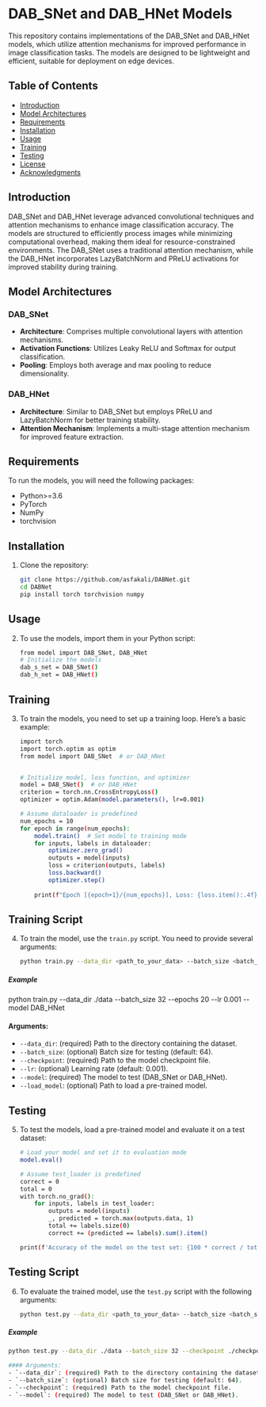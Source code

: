 # DAB_SNet and DAB_HNet Models

This repository contains implementations of the DAB_SNet and DAB_HNet models, which utilize attention mechanisms for improved performance in image classification tasks. The models are designed to be lightweight and efficient, suitable for deployment on edge devices.

## Table of Contents

- [Introduction](#introduction)
- [Model Architectures](#model-architectures)
- [Requirements](#requirements)
- [Installation](#installation)
- [Usage](#usage)
- [Training](#training)
- [Testing](#testing)
- [License](#license)
- [Acknowledgments](#acknowledgments)

## Introduction

DAB_SNet and DAB_HNet leverage advanced convolutional techniques and attention mechanisms to enhance image classification accuracy. The models are structured to efficiently process images while minimizing computational overhead, making them ideal for resource-constrained environments. The DAB_SNet uses a traditional attention mechanism, while the DAB_HNet incorporates LazyBatchNorm and PReLU activations for improved stability during training.

## Model Architectures

### DAB_SNet

- **Architecture**: Comprises multiple convolutional layers with attention mechanisms.
- **Activation Functions**: Utilizes Leaky ReLU and Softmax for output classification.
- **Pooling**: Employs both average and max pooling to reduce dimensionality.

### DAB_HNet

- **Architecture**: Similar to DAB_SNet but employs PReLU and LazyBatchNorm for better training stability.
- **Attention Mechanism**: Implements a multi-stage attention mechanism for improved feature extraction.

## Requirements

To run the models, you will need the following packages:

- Python>=3.6
- PyTorch
- NumPy
- torchvision

## Installation
1. Clone the repository:
   ```bash
   git clone https://github.com/asfakali/DABNet.git
   cd DABNet
   pip install torch torchvision numpy


## Usage
2. To use the models, import them in your Python script:
   ```bash
   from model import DAB_SNet, DAB_HNet
   # Initialize the models
   dab_s_net = DAB_SNet()
   dab_h_net = DAB_HNet()


## Training
3. To train the models, you need to set up a training loop. Here’s a basic example:
   ```bash
   import torch
   import torch.optim as optim
   from model import DAB_SNet  # or DAB_HNet


   # Initialize model, loss function, and optimizer
   model = DAB_SNet()  # or DAB_HNet
   criterion = torch.nn.CrossEntropyLoss()
   optimizer = optim.Adam(model.parameters(), lr=0.001)

   # Assume dataloader is predefined
   num_epochs = 10
   for epoch in range(num_epochs):
       model.train()  # Set model to training mode
       for inputs, labels in dataloader:
           optimizer.zero_grad()
           outputs = model(inputs)
           loss = criterion(outputs, labels)
           loss.backward()
           optimizer.step()
           
       print(f"Epoch [{epoch+1}/{num_epochs}], Loss: {loss.item():.4f}")

## Training Script
4. To train the model, use the `train.py` script. You need to provide several arguments:
   ```bash
   python train.py --data_dir <path_to_your_data> --batch_size <batch_size> --epochs <number_of_epochs> --lr <learning_rate> --model <DAB_SNet or DAB_HNet> --load_model <Path to pre-trained model>


##### Example
   python train.py --data_dir ./data --batch_size 32 --epochs 20 --lr 0.001 --model DAB_HNet

#### Arguments:
   - `--data_dir`: (required) Path to the directory containing the dataset.
   - `--batch_size`: (optional) Batch size for testing (default: 64).
   - `--checkpoint`: (required) Path to the model checkpoint file.
   - `--lr`: (optional) Learning rate (default: 0.001).
   - `--model`: (required) The model to test (DAB_SNet or DAB_HNet).
   -  `--load_model`: (optional) Path to load a pre-trained model.
     
## Testing
5. To test the models, load a pre-trained model and evaluate it on a test dataset:
   ```bash
   # Load your model and set it to evaluation mode
   model.eval()
   
   # Assume test_loader is predefined
   correct = 0
   total = 0
   with torch.no_grad():
       for inputs, labels in test_loader:
           outputs = model(inputs)
           _, predicted = torch.max(outputs.data, 1)
           total += labels.size(0)
           correct += (predicted == labels).sum().item()
   
   print(f'Accuracy of the model on the test set: {100 * correct / total:.2f}%')
   

## Testing Script
6. To evaluate the trained model, use the `test.py` script with the following arguments:
   ```bash
   python test.py --data_dir <path_to_your_data> --batch_size <batch_size> --checkpoint <path_to_model_checkpoint> --model <DAB_SNet or DAB_HNet>

##### Example
   ```bash
   python test.py --data_dir ./data --batch_size 32 --checkpoint ./checkpoints/model.pth --model DAB_HNet

#### Arguments:
   - `--data_dir`: (required) Path to the directory containing the dataset.
   - `--batch_size`: (optional) Batch size for testing (default: 64).
   - `--checkpoint`: (required) Path to the model checkpoint file.
   - `--model`: (required) The model to test (DAB_SNet or DAB_HNet).

